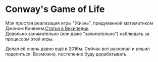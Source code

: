 
# Conway's Game of Life

Моя простая реализация игры "Жизнь", придуманной математиком Джоном Конвеем.[Статья в Википедии](https://ru.wikipedia.org/wiki/%D0%98%D0%B3%D1%80%D0%B0_%C2%AB%D0%96%D0%B8%D0%B7%D0%BD%D1%8C%C2%BB)  
Довольно занимательно (или даже "залипательно") наблюдать за процессом этой игры.

Делал её очень давно ещё в 2016м. Сейчас вот раскопал и решил поделиться. Возможно, постепенно буду дорабатывать.

